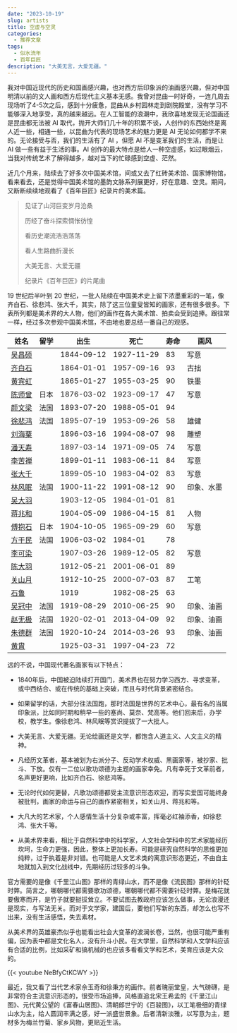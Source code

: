 ```yaml
---
date: "2023-10-19"
slug: artists
title: 空虚与空灵
categories:
  - 推荐文章
tags:
  - 似水流年
  - 百年巨匠
description: "大美无言，大爱无疆。"
---
```


我对中国近现代的历史和国画感兴趣，也对西方后印象派的油画感兴趣，但对中国明清以前的文人画和西方后现代主义基本无感。我曾对昆曲一时好奇，一连几周去现场听了4-5次之后，感到十分疲惫，昆曲从乡村园林走到剧院殿堂，没有学习不能够深入地享受，真的越来越远。在人工智能的浪潮中，我欣喜地发现无论国画还是昆曲都无法被 AI 取代，抛开大师们几十年的积累不谈，人创作的东西始终是离人近一些，相通一些，以昆曲为代表的现场艺术的魅力更是 AI 无论如何都学不来的。无论接受与否，我们的生活有了 AI ，但愿 AI 不是变革我们的生活，而是让 AI 做一些有益于生活的事。AI 创作的最大特点是给人一种空虚感，如过眼烟云，当我对传统艺术了解得越多，越对当下的忙碌感到空虚、茫然。

近几个月来，陆续去了好多次中国美术馆，间或又去了红砖美术馆、国家博物馆，看来看去，还是觉得中国美术馆的墨韵文脉系列展更好，好在意趣、空灵。期间，又断断续续地观看了《百年巨匠》纪录片的美术篇。

> 见证了山河巨变岁月沧桑
>
> 历经了奋斗探索惆怅彷惶
>
> 看历史潮流浩浩荡荡
>
> 看人生路曲折漫长
>
> 大美无言、大爱无疆
>
> 纪录片《百年巨匠》的片尾曲

19 世纪后半叶到 20 世纪，一批人陆续在中国美术史上留下浓墨重彩的一笔，像齐白石、徐悲鸿、张大千，其实，除了这三位童叟皆知的画家，还有很多很多。下表所列都是美术界的大人物，他们的画作在各大美术馆、拍卖会受到追捧。跟往常一样，经过多次参观中国美术馆，不由地也要总结一番自己的观感。

| 姓名                                                                                     | 留学 | 出生       | 死亡       | 寿命 | 画风       |
|------------|------------|------------|------------|------------|------------|
| [吴昌硕](https://zh.wikipedia.org/wiki/%E5%90%B3%E6%98%8C%E7%A2%A9)                      |      | 1844-09-12 | 1927-11-29 | 83   | 写意       |
| [齐白石](https://zh.wikipedia.org/wiki/%E9%BD%90%E7%99%BD%E7%9F%B3)                      |      | 1864-01-01 | 1957-09-16 | 93   | 古拙       |
| [黄宾虹](https://zh.wikipedia.org/wiki/%E9%BB%84%E5%AE%BE%E8%99%B9)                      |      | 1865-01-27 | 1955-03-25 | 90   | 铁墨       |
| [陈师曾](https://zh.wikipedia.org/wiki/%E9%99%88%E5%B8%88%E6%9B%BE)                      | 日本 | 1876-03-02 | 1923-09-17 | 47   | 写意       |
| [颜文梁](https://zh.wikipedia.org/zh-cn/%E9%A1%8F%E6%96%87%E6%A8%91)                     | 法国 | 1893-07-20 | 1988-05-01 | 94   |            |
| [徐悲鸿](https://zh.wikipedia.org/zh-cn/%E5%BE%90%E6%82%B2%E9%B8%BF)                     | 法国 | 1895-07-19 | 1953-09-26 | 58   | 雄健       |
| [刘海粟](https://zh.wikipedia.org/zh-cn/%E5%88%98%E6%B5%B7%E7%B2%9F)                     |      | 1896-03-16 | 1994-08-07 | 98   | 雕塑       |
| [潘天寿](https://zh.wikipedia.org/wiki/%E6%BD%98%E5%A4%A9%E5%AF%BF)                      |      | 1897-03-14 | 1971-09-05 | 74   | 写意       |
| [李苦禅](https://zh.wikipedia.org/wiki/%E6%9D%8E%E8%8B%A6%E7%A6%85)                      |      | 1899-01-11 | 1983-06-11 | 84   | 写意       |
| [张大千](https://zh.wikipedia.org/wiki/%E5%BC%B5%E5%A4%A7%E5%8D%83)                      |      | 1899-05-10 | 1983-04-02 | 83   | 写意       |
| [林风眠](https://zh.wikipedia.org/zh-cn/%E6%9E%97%E9%A3%8E%E7%9C%A0)                     | 法国 | 1900-11-22 | 1991-08-12 | 90   | 印象、水墨 |
| [吴大羽](https://zh.wikipedia.org/wiki/%E5%90%B3%E5%A4%A7%E7%BE%BD)                      |      | 1903-12-05 | 1984-01-01 | 81   |            |
| [蒋兆和](https://zh.wikipedia.org/zh-hans/%E8%94%A3%E5%85%86%E5%92%8C)                   |      | 1904-05-09 | 1986-04-15 | 81   | 人物       |
| [傅抱石](https://zh.wikipedia.org/wiki/%E5%82%85%E6%8A%B1%E7%9F%B3)                      | 日本 | 1904-10-05 | 1965-09-29 | 60   | 写意       |
| [方干民](https://zh.wikipedia.org/wiki/%E6%96%B9%E5%B9%B9%E6%B0%91)                      | 法国 | 1906-03-02 | 1984-01    | 78   |            |
| [李可染](https://zh.wikipedia.org/wiki/%E6%9D%8E%E5%8F%AF%E6%9F%93)                      |      | 1907-03-26 | 1989-12-05 | 82   | 写意       |
| [陈大羽](https://zh.wikipedia.org/wiki/%E9%99%88%E5%A4%A7%E7%BE%BD)                      |      | 1912-05-21 | 2001-06-01 | 89   |            |
| [关山月](https://zh.wikipedia.org/wiki/%E5%85%B3%E5%B1%B1%E6%9C%88_(%E7%94%BB%E5%AE%B6)) |      | 1912-10-25 | 2000-07-03 | 87   | 工笔       |
| [石鲁](https://zh.wikipedia.org/wiki/%E7%9F%B3%E9%B2%81)                                 |      | 1919       | 1982-08-25 | 63   |            |
| [吴冠中](https://zh.wikipedia.org/wiki/%E5%90%B3%E5%86%A0%E4%B8%AD)                      | 法国 | 1919-08-29 | 2010-06-25 | 90   | 印象、油画 |
| [赵无极](https://zh.wikipedia.org/wiki/%E8%B5%B5%E6%97%A0%E6%9E%81)                      | 法国 | 1920-02-01 | 2013-04-09 | 92   | 印象、油画 |
| [朱德群](https://zh.wikipedia.org/wiki/%E6%9C%B1%E5%BE%B7%E7%BE%A4)                      | 法国 | 1920-10-24 | 2014-03-26 | 93   | 印象、油画 |
| [黄胄](https://zh.wikipedia.org/wiki/%E9%BB%84%E8%83%84)                                 |      | 1925-03-31 | 1997-04-23 | 72   |            |

远的不说，中国现代著名画家有以下特点：

-   1840年后，中国被迫陆续打开国门，美术界也在努力学习西方、寻求变革，或中西结合、或在传统的基础上突破，而且与时代背景紧密结合。

-   如果留学的话，大部分往法国跑，那时法国是世界的艺术中心，最有名的当属印象派，比如同时期和稍早一些的塞尚、莫奈、梵高等。他们回来后，办学校，教学生。像徐悲鸿、林风眠等赏识提拔了一大批人。

-   大美无言、大爱无疆。无论绘画还是文学，都饱含人道主义、人文主义的精神。

-   凡经历文革者，基本被划为右派分子、反动学术权威、黑画家等，被抄家、批斗、下放。仅有一二位以歌功颂德为主题的画家幸免。凡有幸死于文革前者，名声更好更响，比如齐白石、徐悲鸿等。

-   无论时代如何更替，凡歌功颂德都受主流意识形态欢迎，而写实爱国可能终身被批判，画家的命运与自己的画作紧密相关，如关山月、蒋兆和等。

-   大凡大的艺术家，个人感情生活十分复杂或丰富，挥毫必红袖添香，如徐悲鸿、张大千等。

-   从美术界来看，相比于自然科学中的科学家，人文社会学科中的艺术家能经历坎坷，生命力更强，因此，整体上更加长寿。可能是研究自然科学的思维更加纯粹，过于执着是非对错。也可能是人文艺术类的离意识形态更近，不由自主地就加入到文化战线中，先期经历过较多的斗争。

官方需要的是像《千里江山图》那样的青绿山水，而不是像《流民图》那样的针砭时弊。简言之，哪朝哪代都需要歌功颂德，哪朝哪代都不需要针砭时弊。是梅花就要傲寒而开，是竹子就要挺拔耸立。不要试图去教政府应该怎么做事，无论浪漫还是现实，与写法无关。而对于文学家，建国后，要他们写新的东西，却怎么也写不出来，没有生活感悟，失去素材。

从美术界的英雄豪杰似乎也能看出社会大变革的波澜长卷，当然，也很可能严重有偏，因为表中都是文化名人，没有升斗小民。在大学里，自然科学和人文学科应该有合适的比例，比如采矿和搞机械的也应该多看看文学和艺术，美育应该是大众的。

{{< youtube NeBfyCtKCWY >}}

最近，我又看了当代艺术家佘玉奇和徐秉方的画作。前者瑰丽堂皇，大气磅礴，是非常符合主流意识形态的，很受市场追捧，风格直追北宋王希孟的《千里江山图》、元代黄公望的《富春山居图》、清朝郎世宁的《百骏图》，以工笔极细的青绿山水为主，给人圆润丰满之感，好一派盛世景象。后者清新淡雅，以写意为主，题材多为梅兰竹菊、家乡风物，更贴近生活。
